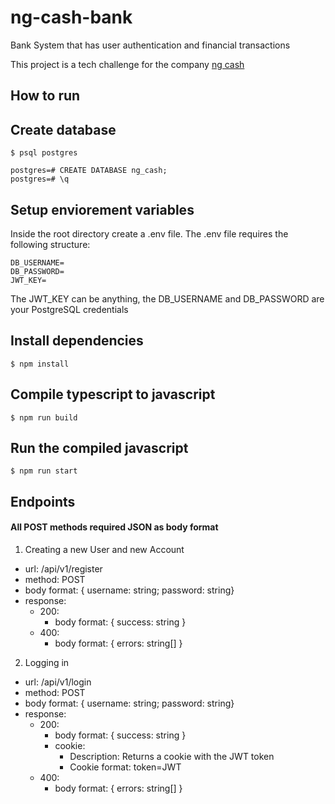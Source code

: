 # ng-cash-bank
Bank System that has user authentication and financial transactions

This project is a tech challenge for the company [ng cash](https://ng.cash/)

## How to run

## Create database
```
$ psql postgres

postgres=# CREATE DATABASE ng_cash;
postgres=# \q
```

## Setup enviorement variables
Inside the root directory create a .env file. The .env file requires the following structure:
```
DB_USERNAME=
DB_PASSWORD=
JWT_KEY=
```
The JWT_KEY can be anything, the DB_USERNAME and DB_PASSWORD are your PostgreSQL credentials

## Install dependencies
```
$ npm install
```

## Compile typescript to javascript
```
$ npm run build
```

## Run the compiled javascript
```
$ npm run start
```

## Endpoints
#### All POST methods required JSON as body format

1. Creating a new User and new Account
  - url: /api/v1/register
  - method: POST
  - body format: { username: string; password: string}
  - response:
    - 200:
      - body format: { success: string }
    - 400:
      - body format: { errors: string[] }
2. Logging in
  - url: /api/v1/login
  - method: POST
  - body format: { username: string; password: string}
  - response:
    - 200:
      - body format: { success: string }
      - cookie:
        - Description: Returns a cookie with the JWT token
        - Cookie format: token=JWT
    - 400:
      - body format: { errors: string[] }
